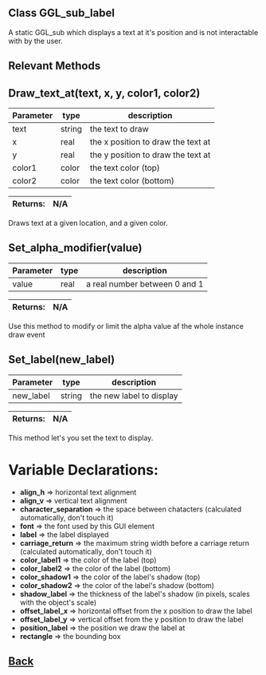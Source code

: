 ## Class GGL_sub_label

A static GGL_sub which displays a text at it's position and is not interactable with by the user.

## Relevant Methods

## Draw_text_at(text, x, y, color1, color2)

| Parameter   |  type   |              description                   |
|--           |       --|--                                          |
|   text      | string  |           the text to draw                 |
|   x         | real    |      the x position to draw the text at    |
|   y         | real    |       the y position to draw the text at   |
|   color1    | color   |       the text color (top)                 |
|   color2    | color   |        the text color (bottom)              |

| Returns:  | N/A |
|--         |                             --|

Draws text at a given location, and a given color.

## Set_alpha_modifier(value)

| Parameter   |  type   |              description                   |
|--           |       --|--                                          |
|   value      | real  |           a real number between 0 and 1     |

| Returns:  | N/A |
|--         |                             --|

Use this method to modify or limit the alpha value af the whole instance draw event

## Set_label(new_label)

| Parameter   |  type   |              description                   |
|--           |       --|--                                          |
|   new_label      | string  |  the new label to display    |

| Returns:  | N/A |
|--         |                             --|

This method let's you set the text to display.

# Variable Declarations:

- **align_h**              => horizontal text alignment
- **align_v**              => vertical text alignment
- **character_separation** => the space between chatacters (calculated automatically, don't touch it)
- **font**                 => the font used by this GUI element
- **label**                => the label displayed
- **carriage_return**      => the maximum string width before a carriage return (calculated automatically, don't touch it)
- **color_label1**         => the color of the label (top)
- **color_label2**         => the color of the label (bottom)
- **color_shadow1**        => the color of the label's shadow (top)
- **color_shadow2**        => the color of the label's shadow (bottom)
- **shadow_label**         => the thickness of the label's shadow (in pixels, scales with the object's scale)
- **offset_label_x**       => horizontal offset from the x position to draw the label
- **offset_label_y**       => vertical offset from the y position to draw the label
- **position_label**       => the position we draw the label at
- **rectangle**            => the bounding box

## [Back](https://github.com/Ced30/GML-GUI-Library-GGL-Documentation/blob/main/API/Struct%20Classes.md)
